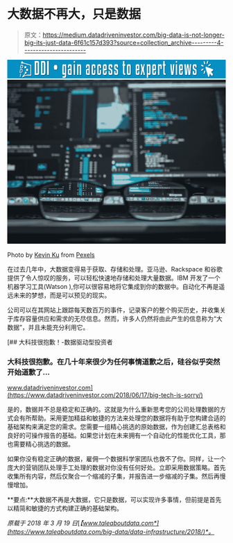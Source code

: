 # 大数据不再大，只是数据

> 原文：<https://medium.datadriveninvestor.com/big-data-is-not-longer-big-its-just-data-6f61c157d393?source=collection_archive---------4----------------------->

[![](img/1f3bc370036ec7e079f6731807ea29b1.png)](http://www.track.datadriveninvestor.com/1B9E)![](img/8507007b41e2656163edf2739b0abdb8.png)

Photo by [Kevin Ku](https://www.pexels.com/@kevin-ku-92347?utm_content=attributionCopyText&utm_medium=referral&utm_source=pexels) from [Pexels](https://www.pexels.com/photo/coding-computer-data-depth-of-field-577585/?utm_content=attributionCopyText&utm_medium=referral&utm_source=pexels)

在过去几年中，大数据变得易于获取、存储和处理。亚马逊、Rackspace 和谷歌提供了令人惊叹的服务，可以轻松快速地存储和处理大量数据。IBM 开发了一个机器学习工具(Watson ),你可以很容易地将它集成到你的数据中。自动化不再是遥远未来的梦想，而是可以预见的现实。

公司可以在其网站上跟踪每天数百万的事件，记录客户的整个购买历史，并收集关于库存容量供应和需求的无尽信息。然而，许多人仍然将由此产生的信息称为“大数据”，并且未能充分利用它。

[](https://www.datadriveninvestor.com/2018/06/17/big-tech-is-sorry/) [## 大科技很抱歉！-数据驱动型投资者

### 大科技很抱歉。在几十年来很少为任何事情道歉之后，硅谷似乎突然开始道歉了…

www.datadriveninvestor.com](https://www.datadriveninvestor.com/2018/06/17/big-tech-is-sorry/) 

是的，数据并不总是稳定和正确的。这就是为什么重新思考您的公司处理数据的方式会有所帮助。采用更加精益和敏捷的方法来处理您的数据将有助于您构建合适的基础架构来满足您的需求。您需要一组精心挑选的原始数据，作为创建汇总表格和良好的可操作报告的基础。如果您计划在未来拥有一个自动化的性能优化工具，那也需要精心挑选的数据。

如果你没有稳定正确的数据，雇佣一个数据科学家团队也救不了你。同样，让一个庞大的营销团队处理手工处理的数据对你没有任何好处。立即采用数据策略。首先收集所有内容，然后仅聚合一个缩减的子集，并报告进一步缩减的子集。然后再慢慢增加。

**要点:**大数据不再是大数据，它只是数据，可以实现许多事情，但前提是首先以精简和敏捷的方式构建正确的基础架构。

*原载于 2018 年 3 月 19 日*[*【www.taleaboutdata.com*](https://www.taleaboutdata.com/big-data/data-infrastructure/2018/)*。*